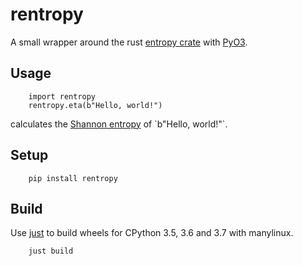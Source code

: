 # rentropy
A small wrapper around the rust [entropy crate](https://crates.io/crates/entropy) with [PyO3](https://github.com/PyO3/pyo3).

## Usage

```
    import rentropy
    rentropy.eta(b"Hello, world!")
```

calculates the [Shannon entropy](https://en.wikipedia.org/wiki/Entropy_(information_theory)) of `b"Hello, world!"`.

## Setup
```
    pip install rentropy
```

## Build
Use [just](https://crates.io/crates/just) to build wheels for CPython 3.5, 3.6
and 3.7 with manylinux.

```
    just build
```
